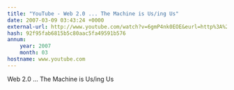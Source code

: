 ```yaml
---
title: "YouTube - Web 2.0 ... The Machine is Us/ing Us"
date: 2007-03-09 03:43:24 +0000
external-url: http://www.youtube.com/watch?v=6gmP4nk0EOE&eurl=http%3A%2F%2Faunraza.com%2F2007%2F02%2F12%2Fweb-20-with-music%2F
hash: 92f95fab6815b5c80aac5fa49591b576
annum:
    year: 2007
    month: 03
hostname: www.youtube.com
---
```


Web 2.0 ... The Machine is Us/ing Us
